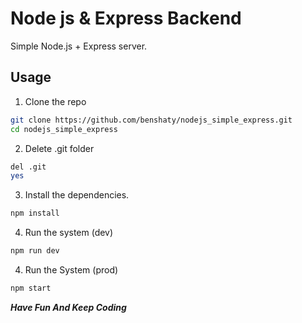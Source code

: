 # Node js & Express Backend

Simple Node.js + Express server.

## Usage

1. Clone the repo 
```bash
git clone https://github.com/benshaty/nodejs_simple_express.git
cd nodejs_simple_express
```
2. Delete .git folder
``` bash
del .git
yes
```
3. Install the dependencies.
```bash
npm install
```
4. Run the system (dev)
```bash
npm run dev
```
4. Run the System (prod)
```bash
npm start
```

***Have Fun And Keep Coding***
